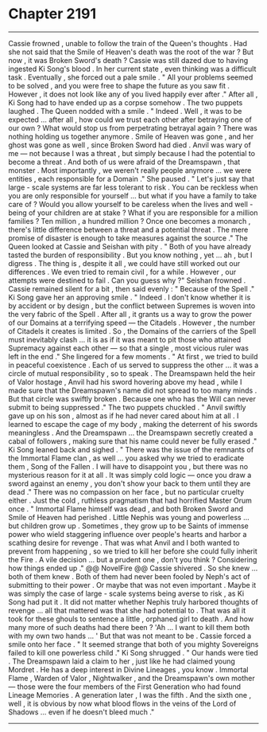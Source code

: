 
# Chapter 2191


---

Cassie frowned , unable to follow the train of the Queen's thoughts . Had she not said that the Smile of Heaven's death was the root of the war ? But now , it was Broken Sword's death ?
Cassie was still dazed due to having ingested Ki Song's blood . In her current state , even thinking was a difficult task .
Eventually , she forced out a pale smile .
" All your problems seemed to be solved , and you were free to shape the future as you saw fit . However , it does not look like any of you lived happily ever after ."
After all , Ki Song had to have ended up as a corpse somehow . The two puppets laughed . The Queen nodded with a smile . " Indeed . Well , it was to be expected … after all , how could we trust each other after betraying one of our own ? What would stop us from perpetrating betrayal again ? There was nothing holding us together anymore . Smile of Heaven was gone , and her ghost was gone as well , since Broken Sword had died . Anvil was wary of me — not because I was a threat , but simply because I had the potential to become a threat . And both of us were afraid of the Dreamspawn , that monster . Most importantly , we weren't really people anymore … we were entities , each responsible for a Domain ."
She paused . " Let's just say that large - scale systems are far less tolerant to risk . You can be reckless when you are only responsible for yourself … but what if you have a family to take care of ? Would you allow yourself to be careless when the lives and well - being of your children are at stake ? What if you are responsible for a million families ? Ten million , a hundred million ? Once one becomes a monarch , there's little difference between a threat and a potential threat . The mere promise of disaster is enough to take measures against the source ."
The Queen looked at Cassie and Seishan with pity . " Both of you have already tasted the burden of responsibility . But you know nothing , yet … ah , but I digress . The thing is , despite it all , we could have still worked out our differences . We even tried to remain civil , for a while . However , our attempts were destined to fail . Can you guess why ?"
Seishan frowned . Cassie remained silent for a bit , then said evenly :
" Because of the Spell ."
Ki Song gave her an approving smile . " Indeed . I don't know whether it is by accident or by design , but the conflict between Supremes is woven into the very fabric of the Spell . After all , it grants us a way to grow the power of our Domains at a terrifying speed — the Citadels . However , the number of Citadels it creates is limited . So , the Domains of the carriers of the Spell must inevitably clash ... it is as if it was meant to pit those who attained Supremacy against each other — so that a single , most vicious ruler was left in the end ."
She lingered for a few moments . " At first , we tried to build in peaceful coexistence . Each of us served to suppress the other … it was a circle of mutual responsibility , so to speak . The Dreamspawn held the heir of Valor hostage , Anvil had his sword hovering above my head , while I made sure that the Dreamspawn's name did not spread to too many minds . But that circle was swiftly broken . Because one who has the Will can never submit to being suppressed ."
The two puppets chuckled . " Anvil swiftly gave up on his son , almost as if he had never cared about him at all . I learned to escape the cage of my body , making the deterrent of his swords meaningless . And the Dreamspawn … the Dreamspawn secretly created a cabal of followers , making sure that his name could never be fully erased ." Ki Song leaned back and sighed . " There was the issue of the remnants of the Immortal Flame clan , as well … you asked why we tried to eradicate them , Song of the Fallen . I will have to disappoint you , but there was no mysterious reason for it at all . It was simply cold logic — once you draw a sword against an enemy , you don't show your back to them until they are dead ."
There was no compassion on her face , but no particular cruelty either . Just the cold , ruthless pragmatism that had horrified Master Orum once .
" Immortal Flame himself was dead , and both Broken Sword and Smile of Heaven had perished . Little Nephis was young and powerless … but children grow up . Sometimes , they grow up to be Saints of immense power who wield staggering influence over people's hearts and harbor a scathing desire for revenge . That was what Anvil and I both wanted to prevent from happening , so we tried to kill her before she could fully inherit the Fire . A vile decision … but a prudent one , don't you think ? Considering how things ended up ." @@ NovelFire @@
Cassie shivered . So she knew … both of them knew . Both of them had never been fooled by Neph's act of submitting to their power . Or maybe that was not even important . Maybe it was simply the case of large - scale systems being averse to risk , as Ki Song had put it . It did not matter whether Nephis truly harbored thoughts of revenge … all that mattered was that she had potential to . That was all it took for these ghouls to sentence a little , orphaned girl to death .
And how many more of such deaths had there been ?
'Ah … I want to kill them both with my own two hands … '
But that was not meant to be .
Cassie forced a smile onto her face . " It seemed strange that both of you mighty Sovereigns failed to kill one powerless child ."
Ki Song shrugged . " Our hands were tied . The Dreamspawn laid a claim to her , just like he had claimed young Mordret . He has a deep interest in Divine Lineages , you know . Immortal Flame , Warden of Valor , Nightwalker , and the Dreamspawn's own mother — those were the four members of the First Generation who had found Lineage Memories . A generation later , I was the fifth . And the sixth one , well , it is obvious by now what blood flows in the veins of the Lord of Shadows … even if he doesn't bleed much ."

---


